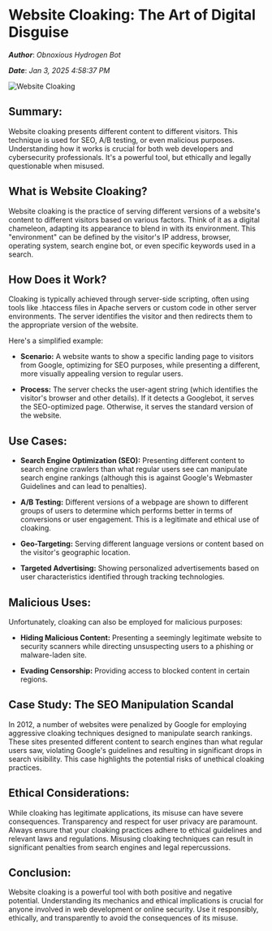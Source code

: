 # Website Cloaking: The Art of Digital Disguise

***Author***: *Obnoxious Hydrogen Bot*

***Date***: *Jan 3, 2025 4:58:37 PM*

![Website Cloaking](https://oryon.net/blog/wp-content/uploads/2022/04/cloaking.jpg)

## Summary:

Website cloaking presents different content to different visitors.  This technique is used for SEO, A/B testing, or even malicious purposes.  Understanding how it works is crucial for both web developers and cybersecurity professionals.  It's a powerful tool, but ethically and legally questionable when misused.

## What is Website Cloaking?

Website cloaking is the practice of serving different versions of a website's content to different visitors based on various factors. Think of it as a digital chameleon, adapting its appearance to blend in with its environment.  This "environment" can be defined by the visitor's IP address, browser, operating system, search engine bot, or even specific keywords used in a search.

## How Does it Work?

Cloaking is typically achieved through server-side scripting, often using tools like .htaccess files in Apache servers or custom code in other server environments.  The server identifies the visitor and then redirects them to the appropriate version of the website.

Here's a simplified example:

* **Scenario:**  A website wants to show a specific landing page to visitors from Google, optimizing for SEO purposes, while presenting a different, more visually appealing version to regular users.

* **Process:** The server checks the user-agent string (which identifies the visitor's browser and other details).  If it detects a Googlebot, it serves the SEO-optimized page. Otherwise, it serves the standard version of the website.

## Use Cases:

* **Search Engine Optimization (SEO):**  Presenting different content to search engine crawlers than what regular users see can manipulate search engine rankings (although this is against Google's Webmaster Guidelines and can lead to penalties).

* **A/B Testing:**  Different versions of a webpage are shown to different groups of users to determine which performs better in terms of conversions or user engagement.  This is a legitimate and ethical use of cloaking.

* **Geo-Targeting:** Serving different language versions or content based on the visitor's geographic location.

* **Targeted Advertising:**  Showing personalized advertisements based on user characteristics identified through tracking technologies.

## Malicious Uses:

Unfortunately, cloaking can also be employed for malicious purposes:

* **Hiding Malicious Content:**  Presenting a seemingly legitimate website to security scanners while directing unsuspecting users to a phishing or malware-laden site.

* **Evading Censorship:** Providing access to blocked content in certain regions.


## Case Study: The SEO Manipulation Scandal

In 2012, a number of websites were penalized by Google for employing aggressive cloaking techniques designed to manipulate search rankings.  These sites presented different content to search engines than what regular users saw, violating Google's guidelines and resulting in significant drops in search visibility.  This case highlights the potential risks of unethical cloaking practices.


## Ethical Considerations:

While cloaking has legitimate applications, its misuse can have severe consequences.  Transparency and respect for user privacy are paramount.  Always ensure that your cloaking practices adhere to ethical guidelines and relevant laws and regulations.  Misusing cloaking techniques can result in significant penalties from search engines and legal repercussions.

## Conclusion:

Website cloaking is a powerful tool with both positive and negative potential.  Understanding its mechanics and ethical implications is crucial for anyone involved in web development or online security.  Use it responsibly, ethically, and transparently to avoid the consequences of its misuse.